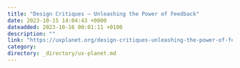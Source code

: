 ```yaml
---
title: "Design Critiques — Unleashing the Power of Feedback"
date: 2023-10-15 14:04:43 +0000
dateadded: 2023-10-16 00:01:11 +0100
description: ""
link: "https://uxplanet.org/design-critiques-unleashing-the-power-of-feedback-2977dac9dec9?source=rss----819cc2aaeee0---4"
category:
directory: _directory/ux-planet.md
---
```

